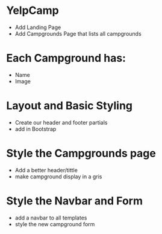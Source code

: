 # YelpCamp

- Add Landing Page
- Add Campgrounds Page that lists all campgrounds

# Each Campground has:

- Name
- Image

# Layout and Basic Styling

- Create our header and footer partials
- add in Bootstrap

# Style the Campgrounds page

- Add a better header/tittle
- make campground display in a gris

# Style the Navbar and Form

- add a navbar to all templates
- style the new campground form
